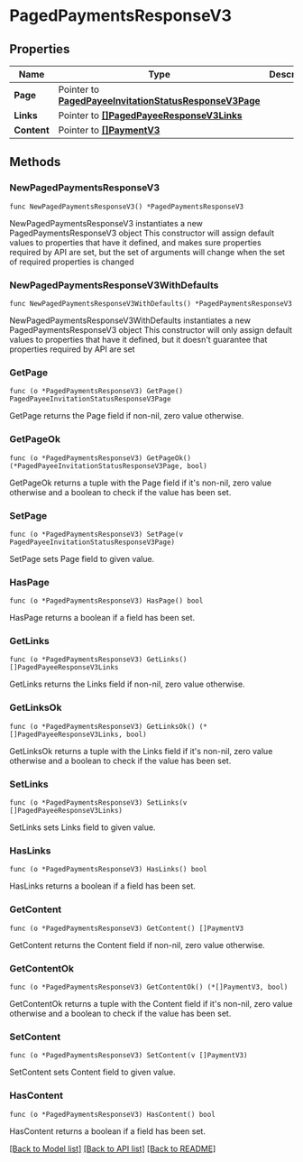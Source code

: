 # PagedPaymentsResponseV3

## Properties

Name | Type | Description | Notes
------------ | ------------- | ------------- | -------------
**Page** | Pointer to [**PagedPayeeInvitationStatusResponseV3Page**](PagedPayeeInvitationStatusResponseV3Page.md) |  | [optional] 
**Links** | Pointer to [**[]PagedPayeeResponseV3Links**](PagedPayeeResponseV3Links.md) |  | [optional] 
**Content** | Pointer to [**[]PaymentV3**](PaymentV3.md) |  | [optional] 

## Methods

### NewPagedPaymentsResponseV3

`func NewPagedPaymentsResponseV3() *PagedPaymentsResponseV3`

NewPagedPaymentsResponseV3 instantiates a new PagedPaymentsResponseV3 object
This constructor will assign default values to properties that have it defined,
and makes sure properties required by API are set, but the set of arguments
will change when the set of required properties is changed

### NewPagedPaymentsResponseV3WithDefaults

`func NewPagedPaymentsResponseV3WithDefaults() *PagedPaymentsResponseV3`

NewPagedPaymentsResponseV3WithDefaults instantiates a new PagedPaymentsResponseV3 object
This constructor will only assign default values to properties that have it defined,
but it doesn't guarantee that properties required by API are set

### GetPage

`func (o *PagedPaymentsResponseV3) GetPage() PagedPayeeInvitationStatusResponseV3Page`

GetPage returns the Page field if non-nil, zero value otherwise.

### GetPageOk

`func (o *PagedPaymentsResponseV3) GetPageOk() (*PagedPayeeInvitationStatusResponseV3Page, bool)`

GetPageOk returns a tuple with the Page field if it's non-nil, zero value otherwise
and a boolean to check if the value has been set.

### SetPage

`func (o *PagedPaymentsResponseV3) SetPage(v PagedPayeeInvitationStatusResponseV3Page)`

SetPage sets Page field to given value.

### HasPage

`func (o *PagedPaymentsResponseV3) HasPage() bool`

HasPage returns a boolean if a field has been set.

### GetLinks

`func (o *PagedPaymentsResponseV3) GetLinks() []PagedPayeeResponseV3Links`

GetLinks returns the Links field if non-nil, zero value otherwise.

### GetLinksOk

`func (o *PagedPaymentsResponseV3) GetLinksOk() (*[]PagedPayeeResponseV3Links, bool)`

GetLinksOk returns a tuple with the Links field if it's non-nil, zero value otherwise
and a boolean to check if the value has been set.

### SetLinks

`func (o *PagedPaymentsResponseV3) SetLinks(v []PagedPayeeResponseV3Links)`

SetLinks sets Links field to given value.

### HasLinks

`func (o *PagedPaymentsResponseV3) HasLinks() bool`

HasLinks returns a boolean if a field has been set.

### GetContent

`func (o *PagedPaymentsResponseV3) GetContent() []PaymentV3`

GetContent returns the Content field if non-nil, zero value otherwise.

### GetContentOk

`func (o *PagedPaymentsResponseV3) GetContentOk() (*[]PaymentV3, bool)`

GetContentOk returns a tuple with the Content field if it's non-nil, zero value otherwise
and a boolean to check if the value has been set.

### SetContent

`func (o *PagedPaymentsResponseV3) SetContent(v []PaymentV3)`

SetContent sets Content field to given value.

### HasContent

`func (o *PagedPaymentsResponseV3) HasContent() bool`

HasContent returns a boolean if a field has been set.


[[Back to Model list]](../README.md#documentation-for-models) [[Back to API list]](../README.md#documentation-for-api-endpoints) [[Back to README]](../README.md)


